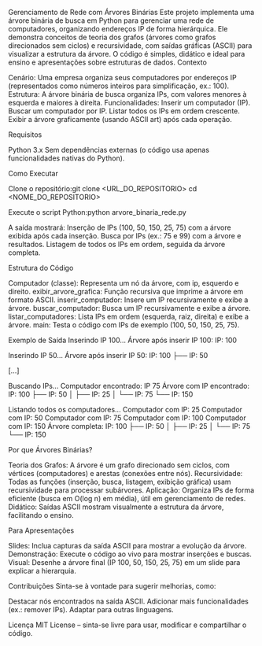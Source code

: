 Gerenciamento de Rede com Árvores Binárias
Este projeto implementa uma árvore binária de busca em Python para gerenciar uma rede de computadores, organizando endereços IP de forma hierárquica. Ele demonstra conceitos de teoria dos grafos (árvores como grafos direcionados sem ciclos) e recursividade, com saídas gráficas (ASCII) para visualizar a estrutura da árvore. O código é simples, didático e ideal para ensino e apresentações sobre estruturas de dados.
Contexto

Cenário: Uma empresa organiza seus computadores por endereços IP (representados como números inteiros para simplificação, ex.: 100).
Estrutura: A árvore binária de busca organiza IPs, com valores menores à esquerda e maiores à direita.
Funcionalidades:
Inserir um computador (IP).
Buscar um computador por IP.
Listar todos os IPs em ordem crescente.
Exibir a árvore graficamente (usando ASCII art) após cada operação.



Requisitos

Python 3.x
Sem dependências externas (o código usa apenas funcionalidades nativas do Python).

Como Executar

Clone o repositório:git clone <URL_DO_REPOSITORIO>
cd <NOME_DO_REPOSITORIO>


Execute o script Python:python arvore_binaria_rede.py


A saída mostrará:
Inserção de IPs (100, 50, 150, 25, 75) com a árvore exibida após cada inserção.
Busca por IPs (ex.: 75 e 99) com a árvore e resultados.
Listagem de todos os IPs em ordem, seguida da árvore completa.



Estrutura do Código

Computador (classe): Representa um nó da árvore, com ip, esquerdo e direito.
exibir_arvore_grafica: Função recursiva que imprime a árvore em formato ASCII.
inserir_computador: Insere um IP recursivamente e exibe a árvore.
buscar_computador: Busca um IP recursivamente e exibe a árvore.
listar_computadores: Lista IPs em ordem (esquerda, raiz, direita) e exibe a árvore.
main: Testa o código com IPs de exemplo (100, 50, 150, 25, 75).

Exemplo de Saída
Inserindo IP 100...
Árvore após inserir IP 100:
IP: 100

Inserindo IP 50...
Árvore após inserir IP 50:
IP: 100
    ├── IP: 50

[...]

Buscando IPs...
Computador encontrado: IP 75
Árvore com IP encontrado:
IP: 100
    ├── IP: 50
    │    ├── IP: 25
    │    └── IP: 75
    └── IP: 150

Listando todos os computadores...
Computador com IP: 25
Computador com IP: 50
Computador com IP: 75
Computador com IP: 100
Computador com IP: 150
Árvore completa:
IP: 100
    ├── IP: 50
    │    ├── IP: 25
    │    └── IP: 75
    └── IP: 150

Por que Árvores Binárias?

Teoria dos Grafos: A árvore é um grafo direcionado sem ciclos, com vértices (computadores) e arestas (conexões entre nós).
Recursividade: Todas as funções (inserção, busca, listagem, exibição gráfica) usam recursividade para processar subárvores.
Aplicação: Organiza IPs de forma eficiente (busca em O(log n) em média), útil em gerenciamento de redes.
Didático: Saídas ASCII mostram visualmente a estrutura da árvore, facilitando o ensino.

Para Apresentações

Slides: Inclua capturas da saída ASCII para mostrar a evolução da árvore.
Demonstração: Execute o código ao vivo para mostrar inserções e buscas.
Visual: Desenhe a árvore final (IP 100, 50, 150, 25, 75) em um slide para explicar a hierarquia.

Contribuições
Sinta-se à vontade para sugerir melhorias, como:

Destacar nós encontrados na saída ASCII.
Adicionar mais funcionalidades (ex.: remover IPs).
Adaptar para outras linguagens.

Licença
MIT License – sinta-se livre para usar, modificar e compartilhar o código.
